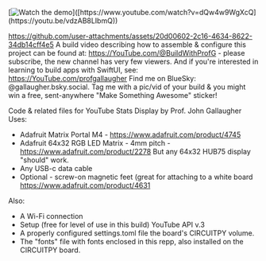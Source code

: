 

[![Watch the demo]([https://img.youtube.com/vi/dQw4w9WgXcQ](https://youtu.be/vdzAB8LIbmQ)/0.jpg)]([https://www.youtube.com/watch?v=dQw4w9WgXcQ](https://youtu.be/vdzAB8LIbmQ))


https://github.com/user-attachments/assets/20d00602-2c16-4634-8622-34db14cff4e5
A build video describing how to assemble & configure this project can be found at:
https://YouTube.com/@BuildWithProfG - please subscribe, the new channel has very few viewers.
And if you're interested in learning to build apps with SwiftUI, see: https://YouTube.com/profgallaugher
Find me on BlueSky: @gallaugher.bsky.social. Tag me with a pic/vid of your build & you might win a free, sent-anywhere "Make Something Awesome" sticker!

Code & related files for YouTube Stats Display by Prof. John Gallaugher
Uses:
- Adafruit Matrix Portal M4 - https://www.adafruit.com/product/4745
- Adafruit 64x32 RGB LED Matrix - 4mm pitch - https://www.adafruit.com/product/2278
  But any 64x32 HUB75 display "should" work.
- Any USB-c data cable
- Optional - screw-on magnetic feet (great for attaching to a white board
  https://www.adafruit.com/product/4631

Also:
- A Wi-Fi connection
- Setup (free for level of use in this build) YouTube API v.3
- A properly configured settings.toml file the board's CIRCUITPY volume.
- The "fonts" file with fonts enclosed in this repp, also installed on the CIRCUITPY board.
